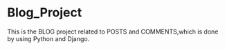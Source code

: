 # Blog_Project
This is the BLOG project related to POSTS and COMMENTS,which is done by using Python and Django.
